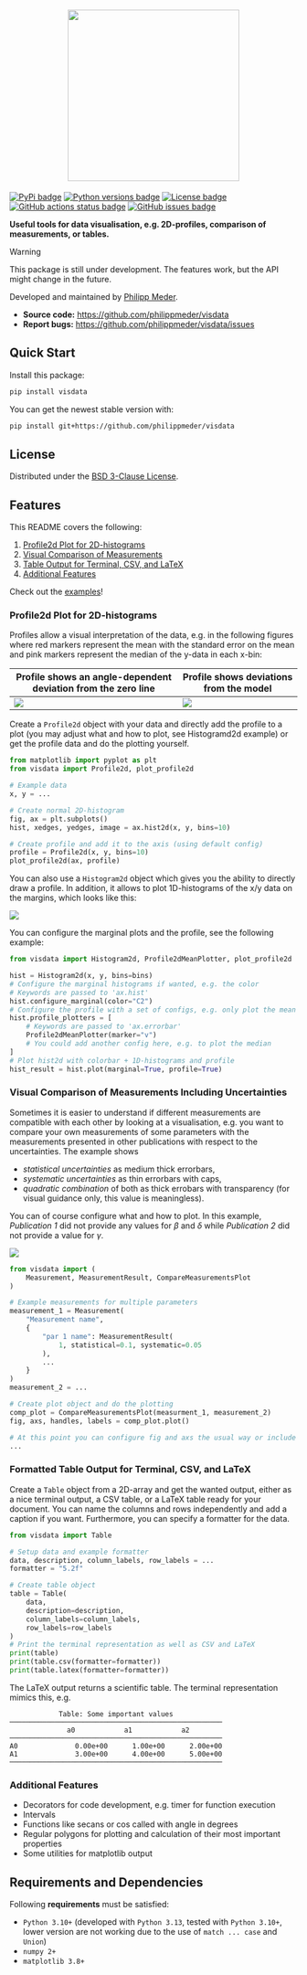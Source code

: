 <h1 align="center">
<img src="https://raw.githubusercontent.com/PhilippMeder/visdata/main/docs/figs/visdata_logo.svg" width="300">
</h1>

[![PyPi badge](https://img.shields.io/pypi/v/visdata)](https://pypi.org/project/visdata/)
[![Python versions badge](https://img.shields.io/pypi/pyversions/visdata.svg)](https://pypi.org/project/visdata/)
[![License badge](https://img.shields.io/pypi/l/visdata.svg)](https://github.com/PhilippMeder/visdata/blob/main/LICENSE)
[![GitHub actions status badge](https://github.com/PhilippMeder/visdata/actions/workflows/test-python-package.yml/badge.svg)](https://github.com/PhilippMeder/visdata/actions/workflows/test-python-package.yml)
[![GitHub issues badge](https://img.shields.io/badge/issue_tracking-github-blue.svg)](https://github.com/PhilippMeder/visdata/issues)

**Useful tools for data visualisation, e.g. 2D-profiles, comparison of measurements, or tables.**

> [!WARNING]
> This package is still under development. The features work, but the API might change in the future.

Developed and maintained by [Philipp Meder](https://github.com/philippmeder).

* **Source code:** https://github.com/philippmeder/visdata
* **Report bugs:** https://github.com/philippmeder/visdata/issues

## Quick Start

Install this package:

```bash
pip install visdata
```

You can get the newest stable version with:

```bash
pip install git+https://github.com/philippmeder/visdata
```


## License

Distributed under the [BSD 3-Clause License](https://github.com/PhilippMeder/visdata/blob/main/LICENSE).

## Features

This README covers the following:
1. [Profile2d Plot for 2D-histograms](#profile2d-plot-for-2d-histograms)
2. [Visual Comparison of Measurements](#visual-comparison-of-measurements-including-uncertainties)
3. [Table Output for Terminal, CSV, and LaTeX](#formatted-table-output-for-terminal-csv-and)
4. [Additional Features](#additional-features)

Check out the [examples](./examples)!

### Profile2d Plot for 2D-histograms
Profiles allow a visual interpretation of the data, e.g. in the following figures where red markers represent the mean with the standard error on the mean and pink markers represent the median of the y-data in each x-bin:

Profile shows an angle-dependent deviation from the zero line | Profile shows deviations from the model
----|----
![](https://raw.githubusercontent.com/PhilippMeder/visdata/main/docs/figs/profile2d_example_1.png) | ![](https://raw.githubusercontent.com/PhilippMeder/visdata/main/docs/figs/profile2d_example_2.png)

Create a ``Profile2d`` object with your data and directly add the profile to a plot (you may adjust what and how to plot, see Histogramd2d example) or get the profile data and do the plotting yourself.

```python
from matplotlib import pyplot as plt
from visdata import Profile2d, plot_profile2d

# Example data
x, y = ...

# Create normal 2D-histogram
fig, ax = plt.subplots()
hist, xedges, yedges, image = ax.hist2d(x, y, bins=10)

# Create profile and add it to the axis (using default config)
profile = Profile2d(x, y, bins=10)
plot_profile2d(ax, profile)
```

You can also use a ``Histogram2d`` object which gives you the ability to directly draw a profile.
In addition, it allows to plot 1D-histograms of the x/y data on the margins, which looks like this:

![](https://raw.githubusercontent.com/PhilippMeder/visdata/main/docs/figs/histogram2d_example.png)

You can configure the marginal plots and the profile, see the following example:

```python
from visdata import Histogram2d, Profile2dMeanPlotter, plot_profile2d

hist = Histogram2d(x, y, bins=bins)
# Configure the marginal histograms if wanted, e.g. the color
# Keywords are passed to 'ax.hist'
hist.configure_marginal(color="C2")
# Configure the profile with a set of configs, e.g. only plot the mean but change the marker
hist.profile_plotters = [
    # Keywords are passed to 'ax.errorbar'
    Profile2dMeanPlotter(marker="v")
    # You could add another config here, e.g. to plot the median
]
# Plot hist2d with colorbar + 1D-histograms and profile
hist_result = hist.plot(marginal=True, profile=True)
```

### Visual Comparison of Measurements Including Uncertainties

Sometimes it is easier to understand if different measurements are compatible with each other by looking at a visualisation, e.g. you want to compare your own measurements of some parameters with the measurements presented in other publications with respect to the uncertainties.
The example shows
- *statistical uncertainties* as medium thick errorbars,
- *systematic uncertainties* as thin errorbars with caps,
- *quadratic combination* of both as thick errobars with transparency (for visual guidance only, this value is meaningless).

You can  of course configure what and how to plot.
In this example, *Publication 1* did not provide any values for $\beta$ and $\delta$ while *Publication 2* did not provide a value for $\gamma$.

![](https://raw.githubusercontent.com/PhilippMeder/visdata/main/docs/figs/compare_measurements.png)

```python
from visdata import (
    Measurement, MeasurementResult, CompareMeasurementsPlot
)

# Example measurements for multiple parameters
measurement_1 = Measurement(
    "Measurement name",
    {
        "par 1 name": MeasurementResult(
            1, statistical=0.1, systematic=0.05
        ),
        ...
    }
)
measurement_2 = ...

# Create plot object and do the plotting
comp_plot = CompareMeasurementsPlot(measurment_1, measurement_2)
fig, axs, handles, labels = comp_plot.plot()

# At this point you can configure fig and axs the usual way or include a legend with handles and labels
...
```

### Formatted Table Output for Terminal, CSV, and LaTeX

Create a ``Table`` object from a 2D-array and get the wanted output, either as a nice terminal output, a CSV table, or a LaTeX table ready for your document.
You can name the columns and rows independently and add a caption if you want. Furthermore, you can specify a formatter for the data.

```python
from visdata import Table

# Setup data and example formatter
data, description, column_labels, row_labels = ...
formatter = "5.2f"

# Create table object
table = Table(
    data,
    description=description,
    column_labels=column_labels,
    row_labels=row_labels
)
# Print the terminal representation as well as CSV and LaTeX
print(table)
print(table.csv(formatter=formatter))
print(table.latex(formatter=formatter))
```

The LaTeX output returns a scientific table.
The terminal representation mimics this, e.g.

```console
            Table: Some important values
────────────────────────────────────────────────────
              a0            a1            a2
────────────────────────────────────────────────────
A0              0.00e+00      1.00e+00      2.00e+00
A1              3.00e+00      4.00e+00      5.00e+00
────────────────────────────────────────────────────
```

### Additional Features
- Decorators for code development, e.g. timer for function execution
- Intervals
- Functions like secans or cos called with angle in degrees
- Regular polygons for plotting and calculation of their most important properties
- Some utilities for matplotlib output

## Requirements and Dependencies

Following **requirements** must be satisfied:

* `Python 3.10+` (developed with `Python 3.13`, tested with `Python 3.10+`, lower version are not working due to the use of `match ... case` and `Union`)
* `numpy 2+`
* `matplotlib 3.8+`
